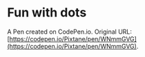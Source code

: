 # Fun with dots

A Pen created on CodePen.io. Original URL: [https://codepen.io/Pixtane/pen/WNmmGVG](https://codepen.io/Pixtane/pen/WNmmGVG).

